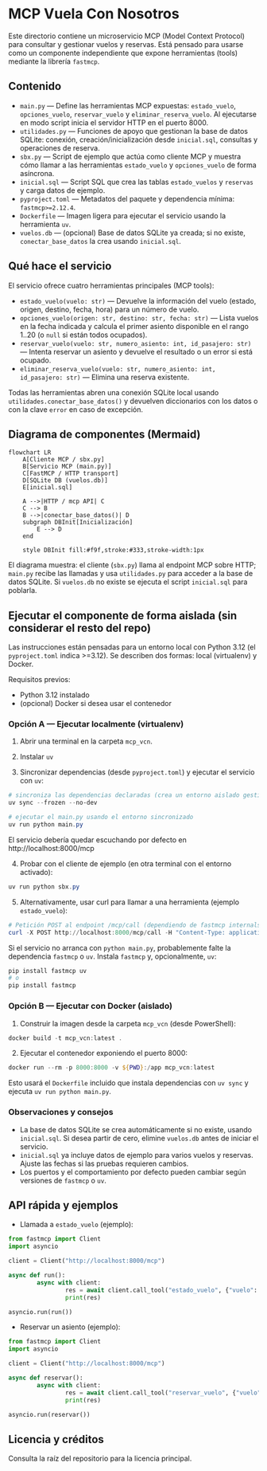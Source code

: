  # MCP Vuela Con Nosotros

 Este directorio contiene un microservicio MCP (Model Context Protocol) para consultar y gestionar vuelos y reservas. Está pensado para usarse como un componente independiente que expone herramientas (tools) mediante la librería `fastmcp`.

 ## Contenido

 - `main.py` — Define las herramientas MCP expuestas: `estado_vuelo`, `opciones_vuelo`, `reservar_vuelo` y `eliminar_reserva_vuelo`. Al ejecutarse en modo script inicia el servidor HTTP en el puerto 8000.
 - `utilidades.py` — Funciones de apoyo que gestionan la base de datos SQLite: conexión, creación/inicialización desde `inicial.sql`, consultas y operaciones de reserva.
 - `sbx.py` — Script de ejemplo que actúa como cliente MCP y muestra cómo llamar a las herramientas `estado_vuelo` y `opciones_vuelo` de forma asíncrona.
 - `inicial.sql` — Script SQL que crea las tablas `estado_vuelos` y `reservas` y carga datos de ejemplo.
 - `pyproject.toml` — Metadatos del paquete y dependencia mínima: `fastmcp>=2.12.4`.
 - `Dockerfile` — Imagen ligera para ejecutar el servicio usando la herramienta `uv`.
 - `vuelos.db` — (opcional) Base de datos SQLite ya creada; si no existe, `conectar_base_datos` la crea usando `inicial.sql`.

 ## Qué hace el servicio

 El servicio ofrece cuatro herramientas principales (MCP tools):

 - `estado_vuelo(vuelo: str)` — Devuelve la información del vuelo (estado, origen, destino, fecha, hora) para un número de vuelo.
 - `opciones_vuelo(origen: str, destino: str, fecha: str)` — Lista vuelos en la fecha indicada y calcula el primer asiento disponible en el rango 1..20 (o `null` si están todos ocupados).
 - `reservar_vuelo(vuelo: str, numero_asiento: int, id_pasajero: str)` — Intenta reservar un asiento y devuelve el resultado o un error si está ocupado.
 - `eliminar_reserva_vuelo(vuelo: str, numero_asiento: int, id_pasajero: str)` — Elimina una reserva existente.

 Todas las herramientas abren una conexión SQLite local usando `utilidades.conectar_base_datos()` y devuelven diccionarios con los datos o con la clave `error` en caso de excepción.

 ## Diagrama de componentes (Mermaid)

 ```mermaid
 flowchart LR
	 A[Cliente MCP / sbx.py]
	 B[Servicio MCP (main.py)]
	 C[FastMCP / HTTP transport]
	 D[SQLite DB (vuelos.db)]
	 E[inicial.sql]

	 A -->|HTTP / mcp API| C
	 C --> B
	 B -->|conectar_base_datos()| D
	 subgraph DBInit[Inicialización]
		 E --> D
	 end

	 style DBInit fill:#f9f,stroke:#333,stroke-width:1px
 ```

 El diagrama muestra: el cliente (`sbx.py`) llama al endpoint MCP sobre HTTP; `main.py` recibe las llamadas y usa `utilidades.py` para acceder a la base de datos SQLite. Si `vuelos.db` no existe se ejecuta el script `inicial.sql` para poblarla.

 ## Ejecutar el componente de forma aislada (sin considerar el resto del repo)

 Las instrucciones están pensadas para un entorno local con Python 3.12 (el `pyproject.toml` indica >=3.12). Se describen dos formas: local (virtualenv) y Docker.

 Requisitos previos:

 - Python 3.12 instalado
 - (opcional) Docker si desea usar el contenedor

 ### Opción A — Ejecutar localmente (virtualenv)

 1. Abrir una terminal en la carpeta `mcp_vcn`.

2. Instalar `uv`

3. Sincronizar dependencias (desde `pyproject.toml`) y ejecutar el servicio con `uv`:

```powershell
# sincroniza las dependencias declaradas (crea un entorno aislado gestionado por uv)
uv sync --frozen --no-dev

# ejecutar el main.py usando el entorno sincronizado
uv run python main.py
```

El servicio debería quedar escuchando por defecto en http://localhost:8000/mcp

 4. Probar con el cliente de ejemplo (en otra terminal con el entorno activado):

 ```powershell
 uv run python sbx.py
 ```

 5. Alternativamente, usar curl para llamar a una herramienta (ejemplo `estado_vuelo`):

 ```powershell
 # Petición POST al endpoint /mcp/call (dependiendo de fastmcp internals)
 curl -X POST http://localhost:8000/mcp/call -H "Content-Type: application/json" -d '{"name":"estado_vuelo","args":{"vuelo":"PSO-ASU-101"}}'
 ```

 Si el servicio no arranca con `python main.py`, probablemente falte la dependencia `fastmcp` o `uv`. Instala `fastmcp` y, opcionalmente, `uv`:

 ```powershell
 pip install fastmcp uv
 # o
 pip install fastmcp
 ```

 ### Opción B — Ejecutar con Docker (aislado)

 1. Construir la imagen desde la carpeta `mcp_vcn` (desde PowerShell):

 ```powershell
 docker build -t mcp_vcn:latest .
 ```

 2. Ejecutar el contenedor exponiendo el puerto 8000:

 ```powershell
 docker run --rm -p 8000:8000 -v ${PWD}:/app mcp_vcn:latest
 ```

 Esto usará el `Dockerfile` incluido que instala dependencias con `uv sync` y ejecuta `uv run python main.py`.

 ### Observaciones y consejos

 - La base de datos SQLite se crea automáticamente si no existe, usando `inicial.sql`. Si desea partir de cero, elimine `vuelos.db` antes de iniciar el servicio.
 - `inicial.sql` ya incluye datos de ejemplo para varios vuelos y reservas. Ajuste las fechas si las pruebas requieren cambios.
 - Los puertos y el comportamiento por defecto pueden cambiar según versiones de `fastmcp` o `uv`.

 ## API rápida y ejemplos

 - Llamada a `estado_vuelo` (ejemplo):

 ```python
 from fastmcp import Client
 import asyncio

 client = Client("http://localhost:8000/mcp")

 async def run():
		 async with client:
				 res = await client.call_tool("estado_vuelo", {"vuelo": "PSO-ASU-101"})
				 print(res)

 asyncio.run(run())
 ```

 - Reservar un asiento (ejemplo):

 ```python
 from fastmcp import Client
 import asyncio

 client = Client("http://localhost:8000/mcp")

 async def reservar():
		 async with client:
				 res = await client.call_tool("reservar_vuelo", {"vuelo":"PSO-ASU-101","numero_asiento":2,"id_pasajero":"PAX999"})
				 print(res)

 asyncio.run(reservar())
 ```



 ## Licencia y créditos

 Consulta la raíz del repositorio para la licencia principal.

